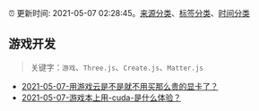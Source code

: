 :alarm_clock: 更新时间: 2021-05-07 02:28:45。[来源分类](../README.md)、[标签分类](../TAGS.md)、[时间分类](../TIMELINE.md)

## 游戏开发


> 关键字：`游戏`、`Three.js`、`Create.js`、`Matter.js`



- [2021-05-07-用游戏云是不是就不用买那么贵的显卡了？](https://www.v2ex.com/t/775355) 
- [2021-05-07-游戏本上用-cuda-是什么体验？](https://www.v2ex.com/t/775344) 